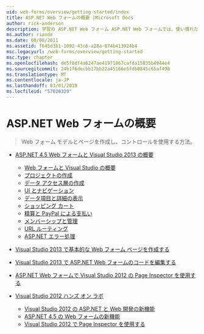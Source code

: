```yaml
---
uid: web-forms/overview/getting-started/index
title: ASP.NET Web フォームの概要 |Microsoft Docs
author: rick-anderson
description: 学習の ASP.NET Web フォーム ASP.NET Web フォームでは、使い慣れたドラッグ アンド ドロップ、イベント ドリブン モデルを使用して動的な web サイトをビルドできます。 デザイン サーフェイスと hund.
ms.author: riande
ms.date: 08/08/2011
ms.assetid: f645d3b1-1092-43c6-a28a-074b413924b4
msc.legacyurl: /web-forms/overview/getting-started
msc.type: chapter
ms.openlocfilehash: de5f8df4a6247ae41971867cafda15835b4944e4
ms.sourcegitcommit: 24b1f6decbb17bb22a45166e5fdb0845c65af498
ms.translationtype: MT
ms.contentlocale: ja-JP
ms.lasthandoff: 03/01/2019
ms.locfileid: "57020329"
---
```

<a name="getting-started-with-aspnet-web-forms"></a>ASP.NET Web フォームの概要
====================
> Web フォーム モデルとページを作成し、コントロールを使用する方法。


- [ASP.NET 4.5 Web フォームと Visual Studio 2013 の概要](getting-started-with-aspnet-45-web-forms/index.md)

    - [Web フォームと Visual Studio の概要](getting-started-with-aspnet-45-web-forms/introduction-and-overview.md)
    - [プロジェクトの作成](getting-started-with-aspnet-45-web-forms/create-the-project.md)
    - [データ アクセス層の作成](getting-started-with-aspnet-45-web-forms/create_the_data_access_layer.md)
    - [UI とナビゲーション](getting-started-with-aspnet-45-web-forms/ui_and_navigation.md)
    - [データ項目と詳細の表示](getting-started-with-aspnet-45-web-forms/display_data_items_and_details.md)
    - [ショッピング カート](getting-started-with-aspnet-45-web-forms/shopping-cart.md)
    - [精算と PayPal による支払い](getting-started-with-aspnet-45-web-forms/checkout-and-payment-with-paypal.md)
    - [メンバーシップと管理](getting-started-with-aspnet-45-web-forms/membership-and-administration.md)
    - [URL ルーティング](getting-started-with-aspnet-45-web-forms/url-routing.md)
    - [ASP.NET エラー処理](getting-started-with-aspnet-45-web-forms/aspnet-error-handling.md)
- [Visual Studio 2013 で基本的な Web フォーム ページを作成する](creating-a-basic-web-forms-page.md)
- [Visual Studio 2013 で ASP.NET Web フォームのコードを編集する](code-editing-in-web-forms-pages.md)
- [ASP.NET Web フォームで Visual Studio 2012 の Page Inspector を使用する](using-page-inspector-in-a-visual-studio-11-beta-web-forms-project.md)
- [Visual Studio 2012 ハンズ オン ラボ](hands-on-labs/index.md)

    - [Visual Studio 2012 の ASP.NET と Web 開発の新機能](hands-on-labs/whats-new-in-aspnet-and-web-development-in-visual-studio-2012.md)
    - [ASP.NET 4.5 の Web フォームの新機能](hands-on-labs/whats-new-in-web-forms-in-aspnet-45.md)
    - [Visual Studio 2012 で Page Inspector を使用する](hands-on-labs/using-page-inspector-in-visual-studio-2012.md)
